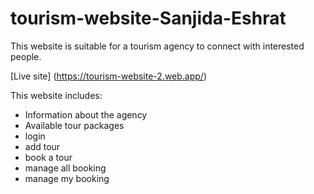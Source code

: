 # tourism-website-Sanjida-Eshrat

This website is suitable for a tourism agency to connect with interested people.

[Live site] (https://tourism-website-2.web.app/)

This website includes:
- Information about the agency
- Available tour packages
- login
- add tour
- book a tour
- manage all booking
- manage my booking


